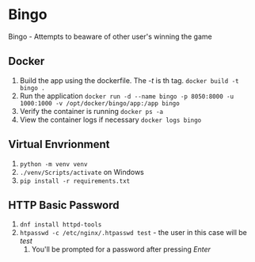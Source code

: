 # Bingo
Bingo - Attempts to beaware of other user's winning the game

## Docker 

1. Build the app using the dockerfile. The _-t_ is th tag. `docker build -t bingo .`
2. Run the application `docker run -d --name bingo -p 8050:8000 -u 1000:1000 -v /opt/docker/bingo/app:/app bingo`
3. Verify the container is running `docker ps -a`
4. View the container logs if necessary `docker logs bingo`

## Virtual Envrionment

1. `python -m venv venv`
2. `./venv/Scripts/activate` on Windows
3. `pip install -r requirements.txt`

## HTTP Basic Password

1. `dnf install httpd-tools`
2. `htpasswd -c /etc/nginx/.htpasswd test` - the user in this case will be _test_
   1. You'll be prompted for a password after pressing _Enter_ 
